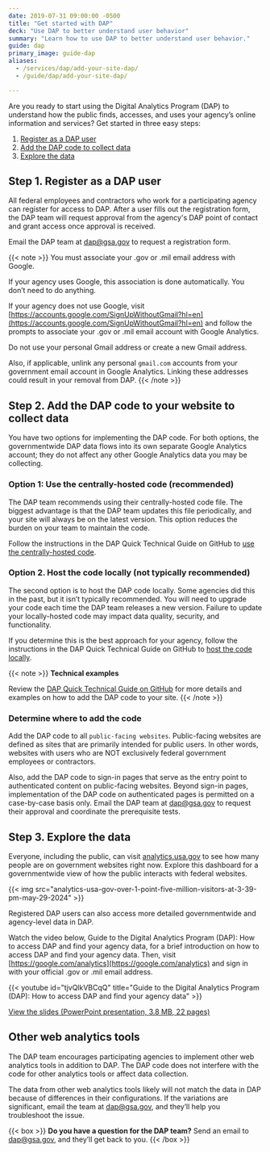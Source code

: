```yaml
---
date: 2019-07-31 09:00:00 -0500
title: "Get started with DAP"
deck: "Use DAP to better understand user behavior"
summary: "Learn how to use DAP to better understand user behavior."
guide: dap
primary_image: guide-dap
aliases:
  - /services/dap/add-your-site-dap/
  - /guide/dap/add-your-site-dap/

---
```


Are you ready to start using the Digital Analytics Program (DAP) to understand how the public finds, accesses, and uses your agency’s online information and services? Get started in three easy steps:

1. [Register as a DAP user](#step-1-register-as-a-dap-user)
2. [Add the DAP code to collect data](#step-2-add-the-dap-code-to-your-website-to-collect-data)
3. [Explore the data](#step-3-explore-the-data)

## Step 1. Register as a DAP user

All federal employees and contractors who work for a participating agency can register for access to DAP. After a user fills out the registration form, the DAP team will request approval from the agency's DAP point of contact and grant access once approval is received.

Email the DAP team at [dap@gsa.gov](mailto:dap@gsa.gov) to request a registration form.

{{< note >}} 
You must associate your .gov or .mil email address with Google. 

If your agency uses Google, this association is done automatically. You don’t need to do anything.

If your agency does not use Google, visit [https://accounts.google.com/SignUpWithoutGmail?hl=en](https://accounts.google.com/SignUpWithoutGmail?hl=en) and follow the prompts to associate your .gov or .mil email account with Google Analytics.

Do not use your personal Gmail address or create a new Gmail address. 

Also, if applicable, unlink any personal `gmail.com` accounts from your government email account in Google Analytics. Linking these addresses could result in your removal from DAP.
{{< /note >}}

## Step 2. Add the DAP code to your website to collect data

You have two options for implementing the DAP code. For both options, the governmentwide DAP data flows into its own separate Google Analytics account; they do not affect any other Google Analytics data you may be collecting.

### Option 1: Use the centrally-hosted code (recommended)

The DAP team recommends using their centrally-hosted code file. The biggest advantage is that the DAP team updates this file periodically, and your site will always be on the latest version. This option reduces the burden on your team to maintain the code.

Follow the instructions in the DAP Quick Technical Guide on GitHub to [use the centrally-hosted code](https://github.com/digital-analytics-program/gov-wide-code/wiki/DAP-Quick-Technical-Guide#dap-centrally-hosted-url-implementation-instructions).

### Option 2. Host the code locally (not typically recommended)

The second option is to host the DAP code locally. Some agencies did this in the past, but it isn’t typically recommended. You will need to upgrade your code each time the DAP team releases a new version. Failure to update your locally-hosted code may impact data quality, security, and functionality.

If you determine this is the best approach for your agency, follow the instructions in the DAP Quick Technical Guide on GitHub to [host the code locally](https://github.com/digital-analytics-program/gov-wide-code/wiki/DAP-Quick-Technical-Guide#local-host-implementation-instructions).

{{< note >}}
**Technical examples**

Review the [DAP Quick Technical Guide on GitHub](https://github.com/digital-analytics-program/gov-wide-code/wiki/DAP-Quick-Technical-Guide) for more details and examples on how to add the DAP code to your site.
{{< /note >}}

### Determine where to add the code

Add the DAP code to all `public-facing websites`. Public-facing websites are defined as sites that are primarily intended for public users. In other words, websites with users who are NOT exclusively federal government employees or contractors.

Also, add the DAP code to sign-in pages that serve as the entry point to authenticated content on public-facing websites. Beyond sign-in pages, implementation of the DAP code on authenticated pages is permitted on a case-by-case basis only. Email the DAP team at [dap@gsa.gov](mailto:dap@gsa.gov) to request their approval and coordinate the prerequisite tests.

## Step 3. Explore the data

Everyone, including the public, can visit [analytics.usa.gov](https://analytics.usa.gov/) to see how many people are on government websites right now. Explore this dashboard for a governmentwide view of how the public interacts with federal websites.

{{< img src="analytics-usa-gov-over-1-point-five-million-visitors-at-3-39-pm-may-29-2024" >}}

Registered DAP users can also access more detailed governmentwide and agency-level data in DAP. 

Watch the video below, Guide to the Digital Analytics Program (DAP): How to access DAP and find your agency data, for a brief introduction on how to access DAP and find your agency data. Then, visit [https://google.com/analytics](https://google.com/analytics) and sign in with your official .gov or .mil email address.

{{< youtube id="tjvQlkVBCqQ" title="Guide to the Digital Analytics Program (DAP): How to access DAP and find your agency data" >}}

[View the slides (PowerPoint presentation, 3.8 MB, 22 pages)](https://docs.google.com/presentation/d/1Ao6r3LXjpzMJUkQX2qdB4h_ADK_fYYqAn23TrogmGBU/edit)

## Other web analytics tools 

The DAP team encourages participating agencies to implement other web analytics tools in addition to DAP. The DAP code does not interfere with the code for other analytics tools or affect data collection.

The data from other web analytics tools likely will not match the data in DAP because of differences in their configurations. If the variations are significant, email the team at [dap@gsa.gov](mailto:dap@gsa.gov), and they’ll help you troubleshoot the issue.

{{< box >}}
**Do you have a question for the DAP team?** Send an email to [dap@gsa.gov](mailto:dap@gsa.gov), and they’ll get back to you.
{{< /box >}}
